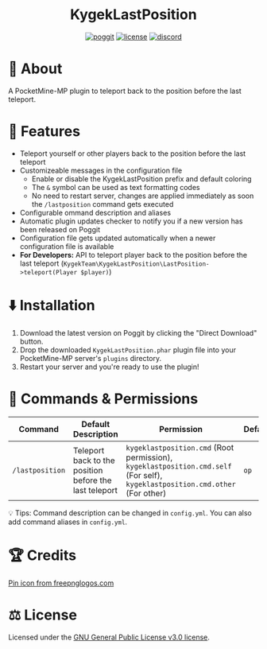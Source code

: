 <h1 align="center">KygekLastPosition</h1>

<p align="center">
<a href="https://poggit.pmmp.io/p/KygekLastPosition"><img src="https://poggit.pmmp.io/shield.dl.total/KygekLastPosition?style=for-the-badge" alt="poggit" /></a>
<a href="https://github.com/thebigcrafter/KygekLastPosition/blob/main/LICENSE"><img src="https://img.shields.io/github/license/thebigcrafter/KygekLastPosition?style=for-the-badge" alt="license" /></a>
<a href="https://discord.gg/cEXW8uK6QA"><img src="https://img.shields.io/discord/970294579372912700?color=7289DA&label=discord&logo=discord&style=for-the-badge" alt="discord" /></a>
</p>

# 📖 About

A PocketMine-MP plugin to teleport back to the position before the last teleport.

# 🧩 Features

- Teleport yourself or other players back to the position before the last teleport
- Customizeable messages in the configuration file
  - Enable or disable the KygekLastPosition prefix and default coloring
  - The `&` symbol can be used as text formatting codes
  - No need to restart server, changes are applied immediately as soon the `/lastposition` command gets executed
- Configurable ommand description and aliases
- Automatic plugin updates checker to notify you if a new version has been released on Poggit
- Configuration file gets updated automatically when a newer configuration file is available
- **For Developers:** API to teleport player back to the position before the last teleport (`KygekTeam\KygekLastPosition\LastPosition->teleport(Player $player)`)

# ⬇️ Installation

1. Download the latest version on Poggit by clicking the "Direct Download" button.
2. Drop the downloaded `KygekLastPosition.phar` plugin file into your PocketMine-MP server's `plugins` directory.
3. Restart your server and you're ready to use the plugin!

# 📜 Commands & Permissions

| Command | Default Description | Permission | Default |
| --- | --- | --- | --- |
| `/lastposition` | Teleport back to the position before the last teleport | `kygeklastposition.cmd` (Root permission), `kygeklastposition.cmd.self` (For self), `kygeklastposition.cmd.other` (For other) | `op` |

💡 Tips: Command description can be changed in `config.yml`. You can also add command aliases in `config.yml`.

# 🏆 Credits
<a href="https://www.freepnglogos.com/pics/pin">Pin icon from freepnglogos.com</a>

# ⚖️ License

Licensed under the [GNU General Public License v3.0 license](https://github.com/thebigcrafter/KygekLastPosition/blob/main/LICENSE).
